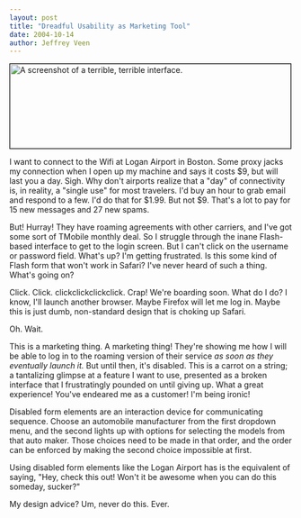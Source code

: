 ```yaml
---
layout: post
title: "Dreadful Usability as Marketing Tool"
date: 2004-10-14
author: Jeffrey Veen
---
```

<img src="http://veen.com/jeff/images/coming-soon.jpg" width="500" height="150" alt="A screenshot of a terrible, terrible interface." style="border: 1px solid black;" />

I want to connect to the Wifi at Logan Airport in Boston. Some proxy jacks my connection when I open up my machine and says it costs $9, but will last you a day. Sigh. Why don't airports realize that a "day" of connectivity is, in reality, a "single use" for most travelers. I'd buy an hour to grab email and respond to a few. I'd do that for $1.99. But not $9. That's a lot to pay for 15 new messages and 27 new spams.

But! Hurray! They have roaming agreements with other carriers, and I've got some sort of TMobile monthly deal. So I struggle through the inane Flash-based interface to get to the login screen. But I can't click on the username or password field. What's up? I'm getting frustrated. Is this some kind of Flash form that won't work in Safari? I've never heard of such a thing. What's going on?

Click. Click. clickclickclickclick. Crap! We're boarding soon. What do I do? I know, I'll launch another browser. Maybe Firefox will let me log in. Maybe this is just dumb, non-standard design that is choking up Safari.

Oh. Wait.

This is a marketing thing. A marketing thing! They're showing me how I will be able to log in to the roaming version of their service <em>as soon as they eventually launch it.</em> But until then, it's disabled. This is a carrot on a string; a tantalizing glimpse at a feature I want to use, presented as a broken interface that I frustratingly pounded on until giving up. What a great experience! You've endeared me as a customer! I'm being ironic!

Disabled form elements are an interaction device for communicating sequence. Choose an automobile manufacturer from the first dropdown menu, and the second lights up with options for selecting the models from that auto maker. Those choices need to be made in that order, and the order can be enforced by making the second choice impossible at first.

Using disabled form elements like the Logan Airport has is the equivalent of saying, "Hey, check this out! Won't it be awesome when you can do this someday, sucker?"

My design advice? Um, never do this. Ever.

